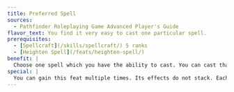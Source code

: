 ```yaml
---
title: Preferred Spell
sources:
  - Pathfinder Roleplaying Game Advanced Player's Guide
flavor_text: You find it very easy to cast one particular spell.
prerequisites:
  - [Spellcraft](/skills/spellcraft/) 5 ranks
  - [Heighten Spell](/feats/heighten-spell/)
benefit: |
  Choose one spell which you have the ability to cast. You can cast that spell spontaneously by sacrificing a prepared spell or spell slot of equal or higher level. You can apply any metamagic feats you possess to this spell when you cast it. This increases the minimum level of the prepared spell or spell slot you must sacrifice in order to cast it but does not affect the casting time.
special: |
  You can gain this feat multiple times. Its effects do not stack. Each time you take the feat, it applies to a different spell.
---
```


